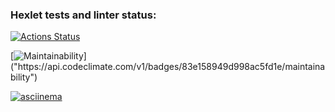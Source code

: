 ### Hexlet tests and linter status:
[![Actions Status](https://github.com/Nikolay-Shved/python-project-49/workflows/hexlet-check/badge.svg)](https://github.com/Nikolay-Shved/python-project-49/actions)


[![Maintainability]("https://codeclimate.com/github/Nikolay-Shved/python-project-49/maintainability")]("https://api.codeclimate.com/v1/badges/83e158949d998ac5fd1e/maintainability")

[![asciinema](https://asciinema.org/a/1H1vC9vqzIIWulAbaQNT9aCFw)]()